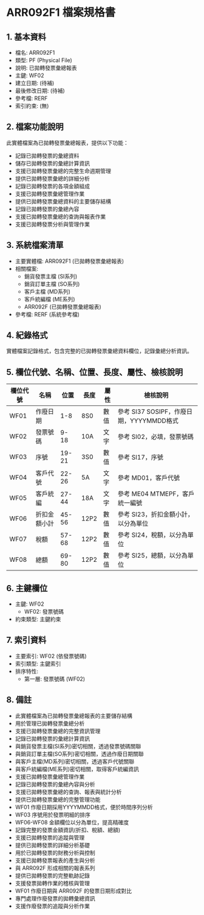 # ARR092F1 檔案規格書

## 1. 基本資料
- 檔名: ARR092F1
- 類型: PF (Physical File)
- 說明: 已拋轉發票彙總報表
- 主鍵: WF02
- 建立日期: (待補)
- 最後修改日期: (待補)
- 參考檔: RERF
- 索引約束: (無)

## 2. 檔案功能說明
此實體檔案為已拋轉發票彙總報表，提供以下功能：
- 記錄已拋轉發票的彙總資料
- 儲存已拋轉發票的彙總計算資訊
- 支援已拋轉發票彙總的完整生命週期管理
- 提供已拋轉發票彙總的詳細分析
- 記錄已拋轉發票的各項金額組成
- 支援已拋轉發票彙總管理作業
- 提供已拋轉發票彙總資料的主要儲存結構
- 記錄已拋轉發票的彙總內容
- 支援已拋轉發票彙總的查詢與報表作業
- 支援已拋轉發票分析與管理作業

## 3. 系統檔案清單
- 主要實體檔: ARR092F1 (已拋轉發票彙總報表)
- 相關檔案: 
  - 銷貨發票主檔 (SI系列)
  - 銷貨訂單主檔 (SO系列)
  - 客戶主檔 (MD系列)
  - 客戶統編檔 (ME系列)
  - ARR092F (已拋轉發票彙總報表)
- 參考檔: RERF (系統參考檔)

## 4. 紀錄格式
實體檔案記錄格式，包含完整的已拋轉發票彙總資料欄位，記錄彙總分析資訊。

## 5. 欄位代號、名稱、位置、長度、屬性、檢核說明
| 欄位代號 | 名稱 | 位置 | 長度 | 屬性 | 檢核說明 |
|----------|------|------|------|------|----------|
| WF01 | 作廢日期 | 1-8 | 8S0 | 數值 | 參考 SI37 SOSIPF，作廢日期，YYYYMMDD格式 |
| WF02 | 發票號碼 | 9-18 | 10A | 文字 | 參考 SI02，必填，發票號碼 |
| WF03 | 序號 | 19-21 | 3S0 | 數值 | 參考 SI17，序號 |
| WF04 | 客戶代號 | 22-26 | 5A | 文字 | 參考 MD01，客戶代號 |
| WF05 | 客戶統編 | 27-44 | 18A | 文字 | 參考 ME04 MTMEPF，客戶統一編號 |
| WF06 | 折扣金額小計 | 45-56 | 12P2 | 數值 | 參考 SI23，折扣金額小計，以分為單位 |
| WF07 | 稅額 | 57-68 | 12P2 | 數值 | 參考 SI24，稅額，以分為單位 |
| WF08 | 總額 | 69-80 | 12P2 | 數值 | 參考 SI25，總額，以分為單位 |

## 6. 主鍵欄位
- 主鍵: WF02
  - WF02: 發票號碼
- 約束類型: 主鍵約束

## 7. 索引資料
- 主要索引: WF02 (依發票號碼)
- 索引類型: 主鍵索引
- 排序特性: 
  - 第一層: 發票號碼 (WF02)

## 8. 備註
- 此實體檔案為已拋轉發票彙總報表的主要儲存結構
- 用於管理已拋轉發票彙總分析
- 支援已拋轉發票彙總的完整資訊管理
- 記錄已拋轉發票的彙總計算資訊
- 與銷貨發票主檔(SI系列)密切相關，透過發票號碼關聯
- 與銷貨訂單主檔(SO系列)密切相關，透過作廢日期關聯
- 與客戶主檔(MD系列)密切相關，透過客戶代號關聯
- 與客戶統編檔(ME系列)密切相關，取得客戶統編資訊
- 支援已拋轉發票彙總管理作業
- 記錄已拋轉發票的彙總內容與分析
- 支援已拋轉發票彙總的查詢、報表與統計分析
- 提供已拋轉發票彙總的完整管理功能
- WF01 作廢日期採用YYYYMMDD格式，便於時間序列分析
- WF03 序號用於發票明細的排序
- WF06-WF08 金額欄位以分為單位，提高精確度
- 記錄完整的發票金額資訊(折扣、稅額、總額)
- 支援已拋轉發票的追蹤與管理
- 提供已拋轉發票的詳細分析基礎
- 用於已拋轉發票的財務分析與控制
- 支援已拋轉發票報表的產生與分析
- 與 ARR092F 形成相關的報表系列
- 提供已拋轉發票的完整軌跡記錄
- 支援發票拋轉作業的稽核與管理
- WF01 作廢日期與 ARR092F 的發票日期形成對比
- 專門處理作廢發票的拋轉彙總資訊
- 支援作廢發票的追蹤與分析作業 